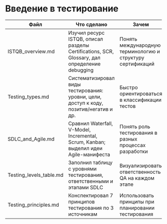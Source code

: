 # Введение в тестирование

| Файл                    | Что сделано                                                                                  | Зачем                                                      |
|-------------------------|----------------------------------------------------------------------------------------------|------------------------------------------------------------|
| ISTQB_overview.md       | Изучил ресурс ISTQB, описал разделы Certifications, SCR, Glossary, дал определение debugging | Понять международную терминологию и структуру сертификаций |
| Testing_types.md        | Систематизировал виды тестирования: уровни, цели, доступ к коду, позитив/негатив и др.       | Быстро ориентироваться в классификации тестов              |
| SDLC_and_Agile.md       | Сравнил Waterfall, V-Model, Incremental, Scrum, Kanban; выделил идеи Agile-манифеста         | Понять роль тестирования в разных процессах разработки     |
| Testing_levels_table.md | Заполнил таблицу с уровнями тестирования, ответственными и этапами SDLC                      | Визуализировать ответственность QA на каждом этапе         |
| Testing_principles.md   | Конспектировал 7 принципов тестирования по 3 источникам                                      | Использовать принципы при планировании тестирования        |
